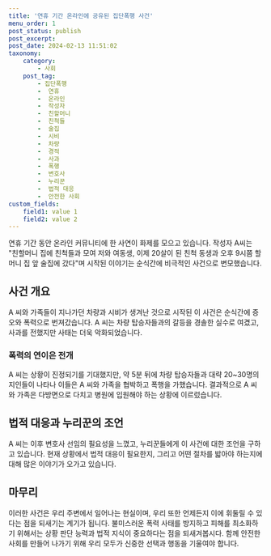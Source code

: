 ```yaml
---
title: '연휴 기간 온라인에 공유된 집단폭행 사건'
menu_order: 1
post_status: publish
post_excerpt: 
post_date: 2024-02-13 11:51:02
taxonomy:
    category:
        - 사회
    post_tag:
        - 집단폭행
        -  연휴
        -  온라인
        -  작성자
        -  친할머니
        -  친척들
        -  술집
        -  시비
        -  차량
        -  경적
        -  사과
        -  폭행
        -  변호사
        -  누리꾼
        -  법적 대응
        -  안전한 사회
custom_fields:
    field1: value 1
    field2: value 2
---
```


연휴 기간 동안 온라인 커뮤니티에 한 사연이 화제를 모으고 있습니다. 작성자 A씨는 "친할머니 집에 친척들과 모여 저와 여동생, 이제 20살이 된 친척 동생과 오후 9시쯤 할머니 집 앞 술집에 갔다"며 시작된 이야기는 순식간에 비극적인 사건으로 변모했습니다.
## 사건 개요
A 씨와 가족들이 지나가던 차량과 시비가 생겨난 것으로 시작된 이 사건은 순식간에 증오와 폭력으로 번져갔습니다. A 씨는 차량 탑승자들과의 갈등을 경솔한 실수로 여겼고, 사과를 전했지만 사태는 더욱 악화되었습니다.
### 폭력의 연이은 전개
A 씨는 상황이 진정되기를 기대했지만, 약 5분 뒤에 차량 탑승자들과 대략 20~30명의 지인들이 나타나 이들은 A 씨와 가족을 협박하고 폭행을 가했습니다. 결과적으로 A 씨와 가족은 다방면으로 다치고 병원에 입원해야 하는 상황에 이르렀습니다.
## 법적 대응과 누리꾼의 조언
A 씨는 이후 변호사 선임의 필요성을 느꼈고, 누리꾼들에게 이 사건에 대한 조언을 구하고 있습니다. 현재 상황에서 법적 대응이 필요한지, 그리고 어떤 절차를 밟아야 하는지에 대해 많은 이야기가 오가고 있습니다.
## 마무리
이러한 사건은 우리 주변에서 일어나는 현실이며, 우리 또한 언제든지 이에 휘둘릴 수 있다는 점을 되새기는 계기가 됩니다. 불미스러운 폭력 사태를 방지하고 피해를 최소화하기 위해서는 상황 판단 능력과 법적 지식이 중요하다는 점을 되새겨봅시다. 함께 안전한 사회를 만들어 나가기 위해 우리 모두가 신중한 선택과 행동을 기울여야 합니다.
